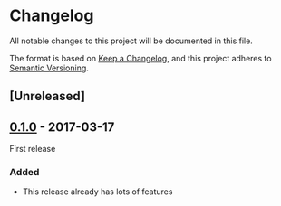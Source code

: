 # Changelog
All notable changes to this project will be documented in this file.

The format is based on [Keep a Changelog](https://keepachangelog.com/en/1.0.0/),
and this project adheres to [Semantic Versioning](https://semver.org/spec/v2.0.0.html).

## [Unreleased]

## [0.1.0] - 2017-03-17
First release

### Added
- This release already has lots of features

[0.1.0]: https://github.com/jannikbuschke/TinyEventStore/releases/tag/v0.1.0
